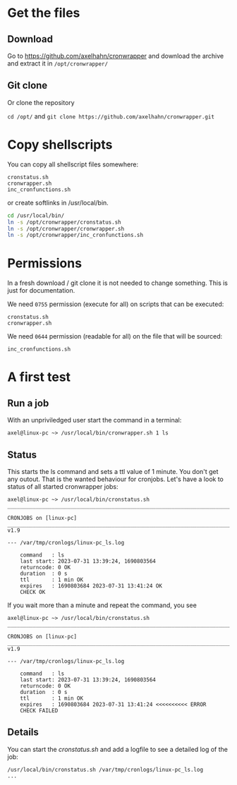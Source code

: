 # Get the files

## Download

Go to https://github.com/axelhahn/cronwrapper and download the archive and extract it
in `/opt/cronwrapper/`

## Git clone

Or clone the repository

`cd /opt/` and `git clone https://github.com/axelhahn/cronwrapper.git`

# Copy shellscripts

You can copy all shellscript files somewhere:

```text
cronstatus.sh
cronwrapper.sh
inc_cronfunctions.sh
```

or create softlinks in /usr/local/bin.

```bash
cd /usr/local/bin/
ln -s /opt/cronwrapper/cronstatus.sh
ln -s /opt/cronwrapper/cronwrapper.sh
ln -s /opt/cronwrapper/inc_cronfunctions.sh
```

# Permissions

In a fresh download / git clone it is not needed to change something. This is just for documentation.

We need `0755` permission (execute for all) on scripts that can be executed:

```text
cronstatus.sh
cronwrapper.sh
```

We need `0644` permission (readable for all) on the file that will be sourced:

```text
inc_cronfunctions.sh
```

# A first test

## Run a job

With an unpriviledged user start the command in a terminal:

```text
axel@linux-pc ~> /usr/local/bin/cronwrapper.sh 1 ls
```

## Status

This starts the ls command and sets a ttl value of 1 minute.
You don't get any outout. That is the wanted behaviour for cronjobs.
Let's have a look to status of all started cronwrapper jobs:

```text
axel@linux-pc ~> /usr/local/bin/cronstatus.sh 
____________________________________________________________________________________

CRONJOBS on [linux-pc]
______________________________________________________________________________/ v1.9

--- /var/tmp/cronlogs/linux-pc_ls.log

    command   : ls
    last start: 2023-07-31 13:39:24, 1690803564
    returncode: 0 OK
    duration  : 0 s
    ttl       : 1 min OK
    expires   : 1690803684 2023-07-31 13:41:24 OK
    CHECK OK
```

If you wait more than a minute and repeat the command, you see 

```text
axel@linux-pc ~> /usr/local/bin/cronstatus.sh
____________________________________________________________________________________

CRONJOBS on [linux-pc]
______________________________________________________________________________/ v1.9

--- /var/tmp/cronlogs/linux-pc_ls.log

    command   : ls
    last start: 2023-07-31 13:39:24, 1690803564
    returncode: 0 OK
    duration  : 0 s
    ttl       : 1 min OK
    expires   : 1690803684 2023-07-31 13:41:24 <<<<<<<<<< ERROR
    CHECK FAILED
```

## Details

You can start the *cronstatus.sh* and add a logfile to see a detailed log of the job:

```text
/usr/local/bin/cronstatus.sh /var/tmp/cronlogs/linux-pc_ls.log
...
```
